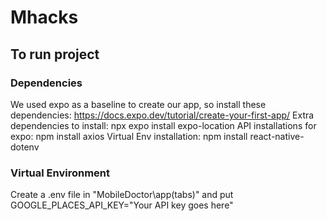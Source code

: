 # Mhacks

## To run project

### Dependencies
We used expo as a baseline to create our app, so install these dependencies: https://docs.expo.dev/tutorial/create-your-first-app/
Extra dependencies to install: npx expo install expo-location
API installations for expo: npm install axios
Virtual Env installation: npm install react-native-dotenv

### Virtual Environment
Create a .env file in "MobileDoctor\app\(tabs)" and put GOOGLE_PLACES_API_KEY="Your API key goes here"
